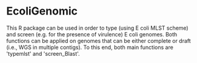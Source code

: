 # EcoliGenomic

This R package can be used in order to type (using E coli MLST scheme) and screen (e.g. for the presence of virulence) E coli genomes. Both functions can be applied on genomes that can be either complete or draft (i.e., WGS in multiple contigs). To this end, both main functions are 'typemlst' and 'screen_Blast'.
